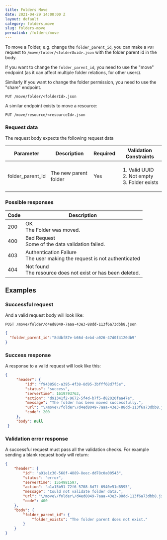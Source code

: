 ```yaml
---
title: Folders Move
date: 2021-04-29 14:00:00 Z
layout: default
category: folders,move
slug: folders-move
permalink: /folders/move
---
```


To move a Folder, e.g. change the `folder_parent_id`, you can make a `PUT` request to `/move/folder/<folderUuid>.json`
with the folder parent id in the body. 

If you want to change the `folder_parent_id`, you need to use the "move" endpoint (as it
can affect multiple folder relations, for other users).

Similarly If you want to change the folder permission, you need to use the "share" endpoint.

```
PUT /move/folder/<folderId>.json
```

A similar endpoint exists to move a resource:
```
PUT /move/resource/<resourceId>.json
```


### Request data
The request body expects the following request data

<table class="table-parameters">
<thead>
    <tr>
        <th>Parameter</th>
        <th>Description</th>
        <th>Required</th>
        <th>Validation Constraints</th>
    </tr>
</thead>
<tbody>
    <tr>
        <td>folder_parent_id</td>
        <td>The new parent folder</td>
        <td>Yes</td>
        <td><ol>
            <li>Valid UUID</li>
            <li>Not empty</li>
            <li>Folder exists</li>
        </ol></td>
    </tr>
</tbody>
</table>

### Possible responses

<table class="table-parameters">
<thead>
  <tr>
   <th>Code</th>
   <th>Description</th>
  </tr>
</thead>
<tbody>
  <tr>
   <td>200</td>
   <td>OK<br/>The Folder was moved.</td>
  </tr>
  <tr>
   <td>400</td>
   <td>Bad Request<br/>Some of the data validation failed.</td>
  </tr>
  <tr>
   <td>403</td>
   <td>Authentication Failure<br/>The user making the request is not authenticated</td>
  </tr>
  <tr>
   <td>404</td>
   <td>Not found<br/>The resource does not exist or has been deleted.</td>
  </tr>
</tbody>
</table>

## Examples
### Successful request

And a valid request body will look like:

```
POST /move/folder/d4ed8049-7aaa-43e3-88dd-113f6a73dbb8.json
```
```json
{
  "folder_parent_id":"8ddbf87e-b66d-4ebd-a026-47d0f4120db9"
}
```

### Success  response

A response to a valid request will look like this:

```json
{
     "header": {
         "id": "f943858c-a395-4f38-8d95-3bfff68d7f5e",
         "status": "success",
         "servertime": 1619793763,
         "action": "d91341f2-9672-5f4d-b7f5-d82020faa47e",
         "message": "The folder has been moved successfully.",
         "url": "\/move\/folder\/d4ed8049-7aaa-43e3-88dd-113f6a73dbb8.json",
         "code": 200
     },
     "body": null
 }
```

### Validation error response

A successful request must pass all the validation checks. 
For example sending a blank request body will return:

```json
{
    "header": {
        "id": "a91e1c30-568f-4889-8eec-dd78c0a00543",
        "status": "error",
        "servertime": 1554981597,
        "action": "a1a15b91-72f6-5708-8d7f-6940e51d8595",
        "message": "Could not validate folder data.",
        "url": "\/move\/folder\/d4ed8049-7aaa-43e3-88dd-113f6a73dbb8.json",
        "code": 400
    },
    "body": {
        "folder_parent_id": {
            "folder_exists": "The folder parent does not exist."
        }
    }
}
```
